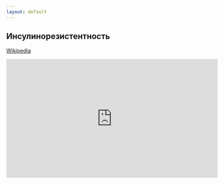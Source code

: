 ```yaml
---
layout: default
---
```


## Инсулинорезистентность

<a href="https://ru.wikipedia.org/wiki/%D0%98%D0%BD%D1%81%D1%83%D0%BB%D0%B8%D0%BD%D0%BE%D1%80%D0%B5%D0%B7%D0%B8%D1%81%D1%82%D0%B5%D0%BD%D1%82%D0%BD%D0%BE%D1%81%D1%82%D1%8C" target="_blank">Wikipedia</a>

<iframe width="560" height="315" src="https://www.youtube.com/embed/HLH2WBEIwnU?controls=0" frameborder="0" allow="accelerometer; autoplay; encrypted-media; gyroscope; picture-in-picture" allowfullscreen></iframe>
